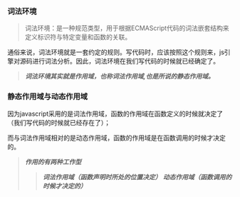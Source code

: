 ### 词法环境

> 词法环境：是一种规范类型，用于根据ECMAScript代码的词法嵌套结构来定义标识符与特定变量和函数的关联。

通俗来说，词法环境就是一套约定的规则。写代码时，应该按照这个规则来，js引擎对源码进行词法分析。因此，词法环境在我们写代码的时候就已经确定了。

> ***词法环境其实就是作用域，也称词法作用域,也是所说的静态作用域。***

### 静态作用域与动态作用域

因为javascript采用的是词法作用域，函数的作用域在函数定义的时候就决定了（我们写代码的时候就已经存在了）；

而与词法作用域相对的是动态作用域，函数的作用域是在函数调用的时候才决定的。

> ***作用的有两种工作型***
>> ***词法作用域（函数声明时所处的位置决定）***
>> ***动态作用域（函数调用的时候才决定的）***
